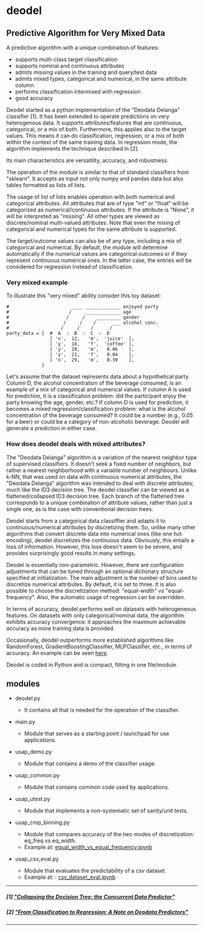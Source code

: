 
# deodel


## Predictive Algorithm for Very Mixed Data

A predictive algorithm with a unique combination of features:

- supports multi-class target classification
- supports nominal and continuous attributes
- admits missing values in the training and query/test data
- admits mixed types, categorical and numerical, in the same attribute column
- performs classification intermixed with regression
- good accuracy

Deodel started as a python implementation of the "Deodata Delanga" classifier [1]. It has been extended to operate predictions on very heterogenous data. It supports attributes/features that are continuous, categorical, or a mix of both. Furthermore, this applies also to the target values. This means it can do classification, regression, or a mix of both within the context of the same training data. In regression mode, the algorithm implements the technique described in [2].

Its main characteristics are versatility, accuracy, and robustness.

The operation of the module is similar to that of standard classifiers from "sklearn". It accepts as input not only numpy and pandas data but also tables formatted as lists of lists.

The usage of list of lists enables operation with both numerical and categorical attributes. All attributes that are of type "int" or "float" will be categorized as numerical/continuous attributes. If the attribute is "None", it will be interpreted as "missing". All other types are viewed as discrete/nominal multi-valued attributes.
Note that even the mixing of categorical and numerical types for the same attribute is supported.

The target/outcome values can also be of any type, including a mix of categorical and numerical. By default, the module will determine automatically if the numerical values are categorical outcomes or if they represent continuous numerical ones. In the latter case, the entries will be considered for regression instead of classification.


### Very mixed example

To illustrate this "very mixed" ability consider this toy dataset:

              
    #                       ____ _____________ enjoyed party
    #                      /     _____________ age
    #                     /     /    _________ gender
    #                    /     /    /      ___ alcohol conc.
    #                   /     /    /      /      
    party_data = [  #  A  :  B  :  C  :  D       
                    [ 'n',  12,   'm',  'juice'  ],
                    [ 'y',  16,   'f',  'coffee' ],
                    [ 'y',  20,   'm',   0.06    ],
                    [ 'y',  21,   'f',   0.04    ],
                    [ 'n',  29,   'm',   0.39    ],
                 ]

Let's assume that the dataset represents data about a hypothetical party.
Column D, the alcohol concentration of the beverage consumed, is an example of a mix of categorical and numerical values.
If column A is used for prediction, it is a classification problem: did the participant enjoy the party knowing the age, gender, etc.?
If column D is used for prediction, it becomes a mixed regression/classification problem: what is the alcohol concentration of the beverage consumed? It could be a number (e.g., 0.05 for a beer) or could be a category of non-alcoholic beverage.
Deodel will generate a prediction in either case.


### How does deodel deals with mixed attributes?

The "Deodata Delanga" algorithm is a variation of the nearest neighbor type of supervised classifiers. It doesn't seek a fixed number of neighbors, but rather a nearest neighborhood with a variable number of neighbours. Unlike k-NN, that was used on data with continuous numerical attributes, the "Deodata Delanga" algorithm was intended to deal with discrete attributes; much like the ID3 decision tree. The deodel classifier can be viewed as a flattened/collapsed ID3 decision tree. Each branch of the flattened tree corresponds to a unique combination of attribute values, rather than just a single one, as is the case with conventional decision trees.

Deodel starts from a categorical data classiffier and adapts it to continuous/numerical attributes by discretizing them. So, unlike many other algorithms that convert discrete data into numerical ones (like one hot encoding), deodel discretizes the continuous data. Obviously, this entails a loss of information. However, this loss doesn't seem to be severe, and provides surprisingly good results in many settings.

Deodel is essentially non-parametric. However, there are configuration adjustments that can be tuned through an optional dictionary structure specified at initialization. The main adjustment is the number of bins used to discretize numerical attributes. By default, it is set to three. It is also possible to choose the discretization method: "equal-width" vs "equal-frequency". Also, the automatic usage of regression can be overridden.

In terms of accuracy, deodel performs well on datasets with heterogeneous features. On datasets with only categorical/nominal data, the algorithm exhibits accuracy convergence: it approaches the maximum achievable accuracy as more training data is provided.

Occasionally, deodel outperforms more established algorithms like RandomForest, GradientBoostingClassifier, MLPClassifier, etc., in terms of accuracy. An example can be seen [here](https://github.com/c4pub/misc/blob/main/notebooks/deodel_vs_sklearn_on_titanic.ipynb).

Deodel is coded in Python and is compact, fitting in one file/module.


## modules

  * deodel.py
    - It contains all that is needed for the operation of the classifier.

  * main.py
    - Module that serves as a starting point / launchpad for use applications.

  * usap_demo.py
    - Module that contains a demo of the classifier usage.

  * usap_common.py
    - Module that contains common code used by applications.

  * usap_utest.py
    - Module that implements a non-systematic set of sanity/unit tests.

  * usap_cmp_binning.py
    - Module that compares accuracy of the two modes of discretization: eq_freq vs eq_width.
    - Example at: [equal_width_vs_equal_frequency.ipynb](https://github.com/c4pub/misc/blob/main/notebooks/equal_width_vs_equal_frequency.ipynb)

  * usap_csv_eval.py
    - Module that evaluates the predictability of a csv dataset.
    - Example at: : [csv_dataset_eval.ipynb](https://github.com/c4pub/misc/blob/main/notebooks/csv_dataset_eval.ipynb)

---
##### [1] ["Collapsing the Decision Tree: the Concurrent Data Predictor"](https://doi.org/10.13140/RG.2.2.33413.06880)
##### [2] ["From Classification to Regression: A Note on Deodata Predictors"](https://doi.org/10.13140/RG.2.2.21740.03207)
---
